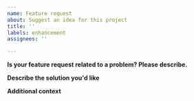 ```yaml
---
name: Feature request
about: Suggest an idea for this project
title: ''
labels: enhancement
assignees: ''

---
```


**Is your feature request related to a problem? Please describe.**
<!-- A clear and concise description of what the problem is -->


**Describe the solution you'd like**
<!-- A clear and concise description of what you want to happen -->


**Additional context**
<!-- Add any other context or screenshots about the feature request here -->

